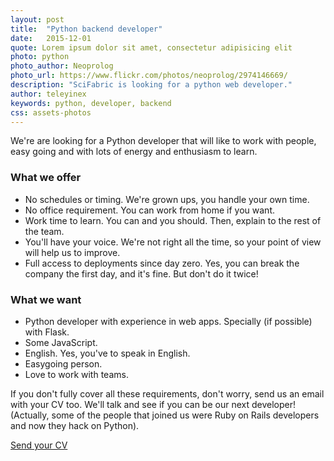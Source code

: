 ```yaml
---
layout: post
title:  "Python backend developer"
date:   2015-12-01 
quote: Lorem ipsum dolor sit amet, consectetur adipisicing elit
photo: python
photo_author: Neoprolog
photo_url: https://www.flickr.com/photos/neoprolog/2974146669/
description: "SciFabric is looking for a python web developer."
author: teleyinex
keywords: python, developer, backend
css: assets-photos
---
```


We're are looking for a Python developer that will like to work with people, easy going
and with lots of energy and enthusiasm to learn.

### What we offer

 * No schedules or timing. We're grown ups, you handle your own time. 
 * No office requirement. You can work from home if you want.
 * Work time to learn. You can and you should. Then, explain to the rest of the team.
 * You'll have your voice. We're not right all the time, so your point of view will help us to improve. 
 * Full access to deployments since day zero. Yes, you can break the company the first day, and it's fine. But don't do it twice!

### What we want

 * Python developer with experience in web apps. Specially (if possible) with Flask.
 * Some JavaScript.
 * English. Yes, you've to speak in English.
 * Easygoing person.
 * Love to work with teams.

If you don't fully cover all these requirements, don't worry, send us an email with your CV too. We'll talk and see
if you can be our next developer! (Actually, some of the people that joined us were Ruby on Rails developers and now
they hack on Python).

<a href="mailto:daniel@scifabric.com?subject=Backend developer position">Send your CV</a>
